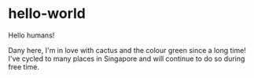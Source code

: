 # hello-world

Hello humans!

Dany here, I'm in love with cactus and the colour green since a long time!
I've cycled to many places in Singapore and will continue to do so during free time.
